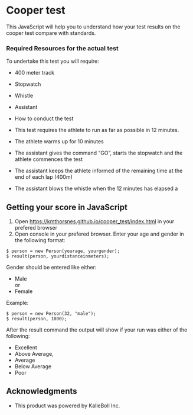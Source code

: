# Cooper test

This JavaScript will help you to understand how your test results on the cooper test compare with standards.

### Required Resources for the actual test

To undertake this test you will require:

* 400 meter track
* Stopwatch
* Whistle
* Assistant
* How to conduct the test
* This test requires the athlete to run as far as possible in 12 minutes.

* The athlete warms up for 10 minutes
* The assistant gives the command “GO”,  starts the stopwatch and the athlete commences the test
* The assistant keeps the athlete informed of the remaining time at the end of each lap (400m)
* The assistant blows the whistle when the 12 minutes has elapsed a

## Getting your score in JavaScript

1. Open https://kmthorsnes.github.io/cooper_test/index.html in your prefered browser
2. Open console in your prefered browser.
 Enter your age and gender in the following format:

```
$ person = new Person(yourage, yourgender);
$ result(person, yourdistanceinmeters);
```
Gender should be entered like either:

* Male <br/>or
* Female

Example:
```
$ person = new Person(32, "male");
$ result(person, 1800);
```
After the result command the output will show if your run was either of the following: <br/>
* Excellent
* Above Average,
* Average
* Below Average
* Poor

## Acknowledgments

* This product was powered by KalleBoll Inc.
